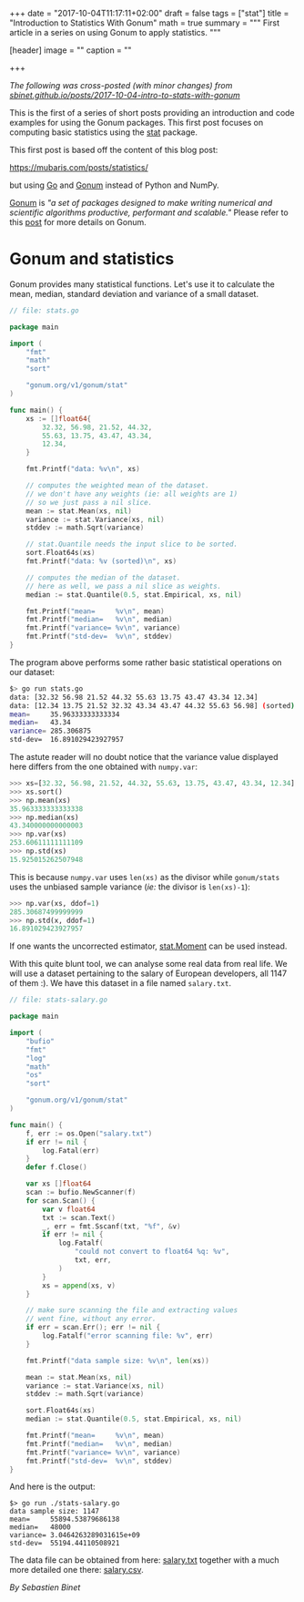 +++
date = "2017-10-04T11:17:11+02:00"
draft = false
tags = ["stat"]
title = "Introduction to Statistics With Gonum"
math = true
summary = """
First article in a series on using Gonum to apply statistics.
"""

[header]
image = ""
caption = ""

+++

_The following was cross-posted (with minor changes) from [sbinet.github.io/posts/2017-10-04-intro-to-stats-with-gonum](https://sbinet.github.io/posts/2017-10-04-intro-to-stats-with-gonum/)_

This is the first of a series of short posts providing an introduction and code examples for using the Gonum packages.
This first post focuses on computing basic statistics using the [stat](https://godoc.org/gonum.org/v1/gonum/stat) package.

This first post is based off the content of this blog post:

 https://mubaris.com/posts/statistics/

but using [Go](https://golang.org) and [Gonum](https://gonum.org) instead of Python and NumPy.

[Gonum](https://gonum.org) is _"a set of packages designed to make writing numerical and scientific algorithms productive, performant and scalable."_
Please refer to this [post](/post/introtogonum) for more details on Gonum.

# Gonum and statistics

Gonum provides many statistical functions.
Let's use it to calculate the mean, median, standard deviation and variance of a small dataset.

[embedmd]:# (../../static/code/intro-to-stats-with-gonum/stats.go go)
```go
// file: stats.go

package main

import (
	"fmt"
	"math"
	"sort"

	"gonum.org/v1/gonum/stat"
)

func main() {
	xs := []float64{
		32.32, 56.98, 21.52, 44.32,
		55.63, 13.75, 43.47, 43.34,
		12.34,
	}

	fmt.Printf("data: %v\n", xs)

	// computes the weighted mean of the dataset.
	// we don't have any weights (ie: all weights are 1)
	// so we just pass a nil slice.
	mean := stat.Mean(xs, nil)
	variance := stat.Variance(xs, nil)
	stddev := math.Sqrt(variance)

	// stat.Quantile needs the input slice to be sorted.
	sort.Float64s(xs)
	fmt.Printf("data: %v (sorted)\n", xs)

	// computes the median of the dataset.
	// here as well, we pass a nil slice as weights.
	median := stat.Quantile(0.5, stat.Empirical, xs, nil)

	fmt.Printf("mean=     %v\n", mean)
	fmt.Printf("median=   %v\n", median)
	fmt.Printf("variance= %v\n", variance)
	fmt.Printf("std-dev=  %v\n", stddev)
}
```

The program above performs some rather basic statistical operations on our dataset:

```sh
$> go run stats.go
data: [32.32 56.98 21.52 44.32 55.63 13.75 43.47 43.34 12.34]
data: [12.34 13.75 21.52 32.32 43.34 43.47 44.32 55.63 56.98] (sorted)
mean=     35.96333333333334
median=   43.34
variance= 285.306875
std-dev=  16.891029423927957
```

The astute reader will no doubt notice that the variance value displayed here
differs from the one obtained with `numpy.var`:

```python
>>> xs=[32.32, 56.98, 21.52, 44.32, 55.63, 13.75, 43.47, 43.34, 12.34]
>>> xs.sort()
>>> np.mean(xs)
35.963333333333338
>>> np.median(xs)
43.340000000000003
>>> np.var(xs)
253.60611111111109
>>> np.std(xs)
15.925015262507948
```

This is because `numpy.var` uses `len(xs)` as the divisor while `gonum/stats`
uses the unbiased sample variance (_ie:_ the divisor is `len(xs)-1`):

```python
>>> np.var(xs, ddof=1)
285.30687499999999
>>> np.std(x, ddof=1)
16.891029423927957
```

If one wants the uncorrected estimator, [stat.Moment](https://godoc.org/gonum.org/v1/gonum/stat#Moment) can be used instead.

With this quite blunt tool, we can analyse some real data from real life.
We will use a dataset pertaining to the salary of European developers, all 1147 of them :).
We have this dataset in a file named `salary.txt`.

[embedmd]:# (../../static/code/intro-to-stats-with-gonum/stats-salary.go go)
```go
// file: stats-salary.go

package main

import (
	"bufio"
	"fmt"
	"log"
	"math"
	"os"
	"sort"

	"gonum.org/v1/gonum/stat"
)

func main() {
	f, err := os.Open("salary.txt")
	if err != nil {
		log.Fatal(err)
	}
	defer f.Close()

	var xs []float64
	scan := bufio.NewScanner(f)
	for scan.Scan() {
		var v float64
		txt := scan.Text()
		_, err = fmt.Sscanf(txt, "%f", &v)
		if err != nil {
			log.Fatalf(
				"could not convert to float64 %q: %v",
				txt, err,
			)
		}
		xs = append(xs, v)
	}

	// make sure scanning the file and extracting values
	// went fine, without any error.
	if err = scan.Err(); err != nil {
		log.Fatalf("error scanning file: %v", err)
	}

	fmt.Printf("data sample size: %v\n", len(xs))

	mean := stat.Mean(xs, nil)
	variance := stat.Variance(xs, nil)
	stddev := math.Sqrt(variance)

	sort.Float64s(xs)
	median := stat.Quantile(0.5, stat.Empirical, xs, nil)

	fmt.Printf("mean=     %v\n", mean)
	fmt.Printf("median=   %v\n", median)
	fmt.Printf("variance= %v\n", variance)
	fmt.Printf("std-dev=  %v\n", stddev)
}
```

And here is the output:

```
$> go run ./stats-salary.go
data sample size: 1147
mean=     55894.53879686138
median=   48000
variance= 3.0464263289031615e+09
std-dev=  55194.44110508921
```

The data file can be obtained from here: [salary.txt](/code/intro-to-stats-with-gonum/salary.txt)
together with a much more detailed one there: [salary.csv](/code/intro-to-stats-with-gonum/salary.csv).

*By Sebastien Binet*
